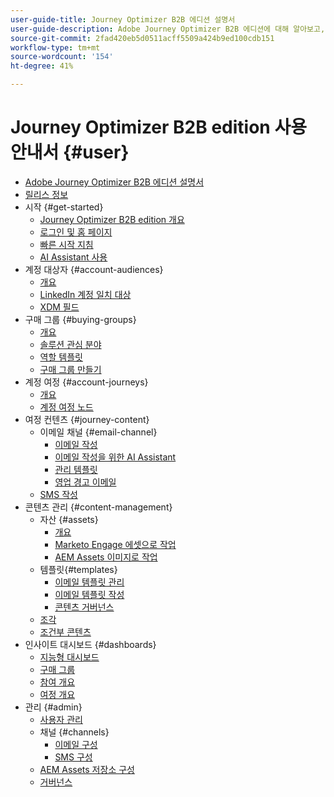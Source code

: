 ```yaml
---
user-guide-title: Journey Optimizer B2B 에디션 설명서
user-guide-description: Adobe Journey Optimizer B2B 에디션에 대해 알아보고, 기본 제공 생성형 AI와 업계 최고 수준의 자동화를 활용하여 계정 및 구매 그룹 여정을 조율하는 방법을 알아봅니다.
source-git-commit: 2fad420eb5d0511acff5509a424b9ed100cdb151
workflow-type: tm+mt
source-wordcount: '154'
ht-degree: 41%

---
```



# Journey Optimizer B2B edition 사용 안내서 {#user}

+ [Adobe Journey Optimizer B2B 에디션 설명서](guide-overview.md)
+ [릴리스 정보](./release-notes/release-notes.md)
+ 시작 {#get-started}
   + [Journey Optimizer B2B edition 개요](about-journey-optimizer-b2b-edition.md)
   + [로그인 및 홈 페이지](home-page.md)
   + [빠른 시작 지침](./start/get-started.md)
   + [AI Assistant 사용](./start/ai-assistant.md)
+ 계정 대상자 {#account-audiences}
   + [개요](./audiences/account-audience-overview.md)
   + [LinkedIn 계정 일치 대상](./data/linkedin-account-matched-audiences.md)
   + [XDM 필드](./data/field-mapping.md)
+ 구매 그룹 {#buying-groups}
   + [개요](./buying-groups/buying-groups-overview.md)
   + [솔루션 관심 분야](./buying-groups/solution-interests.md)
   + [역할 템플릿](./buying-groups/buying-groups-role-templates.md)
   + [구매 그룹 만들기](./buying-groups/buying-groups-create.md)
+ 계정 여정 {#account-journeys}
   + [개요](./journeys/journey-overview.md)
   + [계정 여정 노드](./journeys/journey-nodes.md)
+ 여정 컨텐츠 {#journey-content}
   + 이메일 채널 {#email-channel}
      + [이메일 작성](./content/email-authoring.md)
      + [이메일 작성을 위한 AI Assistant](./content/ai-assistant-emails.md)
      + [관리 템플릿](./content/email-authoring-governance.md)
      + [영업 경고 이메일](./content/sales-alert-email.md)
   + [SMS 작성](./content/sms-authoring.md)
+ 콘텐츠 관리 {#content-management}
   + 자산 {#assets}
      + [개요](./content/assets-overview.md)
      + [Marketo Engage 에셋으로 작업](./content/marketo-engage-design-studio.md)
      + [AEM Assets 이미지로 작업](./content/aem-assets.md)
   + 템플릿{#templates}
      + [이메일 템플릿 관리](./content/email-templates.md)
      + [이메일 템플릿 작성](./content/email-template-authoring.md)
      + [콘텐츠 거버넌스](./content/template-content-governance.md)
   + [조각](./content/fragments.md)
   + [조건부 콘텐츠](./content/conditional-content.md)
+ 인사이트 대시보드 {#dashboards}
   + [지능형 대시보드](./dashboards/intelligent-dashboard.md)
   + [구매 그룹](./dashboards/buying-groups-dashboard.md)
   + [참여 개요](./dashboards/engagement-dashboard.md)
   + [여정 개요](./dashboards/journeys-dashboard.md)
+ 관리 {#admin}
   + [사용자 관리](./admin/user-management.md)
   + 채널 {#channels}
      + [이메일 구성](./admin/configure-channels-emails.md)
      + [SMS 구성](./admin/configure-channels-sms.md)
   + [AEM Assets 저장소 구성](./admin/configure-aem-repositories.md)
   + [거버넌스](./admin/governance.md)
